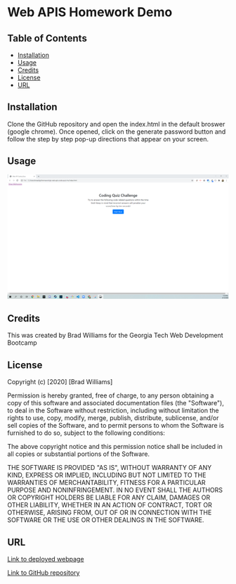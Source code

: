 # Web APIS Homework Demo

## Table of Contents

* [Installation](#installation)
* [Usage](#usage)
* [Credits](#credits)
* [License](#license)
* [URL](#url)

## Installation

Clone the GitHub repository and open the index.html in the default broswer (google chrome). Once opened, click on the generate password button and follow the step by step pop-up directions that appear on your screen.

## Usage

![Password Generator](./Assets/Quiz.png)

## Credits

This was created by Brad Williams for the Georgia Tech Web Development Bootcamp

## License

Copyright (c) [2020] [Brad Williams]

Permission is hereby granted, free of charge, to any person obtaining a copy of this software and associated documentation files (the "Software"), to deal in the Software without restriction, including without limitation the rights to use, copy, modify, merge, publish, distribute, sublicense, and/or sell copies of the Software, and to permit persons to whom the Software is furnished to do so, subject to the following conditions:

The above copyright notice and this permission notice shall be included in all copies or substantial portions of the Software.

THE SOFTWARE IS PROVIDED "AS IS", WITHOUT WARRANTY OF ANY KIND, EXPRESS OR IMPLIED, INCLUDING BUT NOT LIMITED TO THE WARRANTIES OF MERCHANTABILITY, FITNESS FOR A PARTICULAR PURPOSE AND NONINFRINGEMENT. IN NO EVENT SHALL THE AUTHORS OR COPYRIGHT HOLDERS BE LIABLE FOR ANY CLAIM, DAMAGES OR OTHER LIABILITY, WHETHER IN AN ACTION OF CONTRACT, TORT OR OTHERWISE, ARISING FROM, OUT OF OR IN CONNECTION WITH THE SOFTWARE OR THE USE OR OTHER DEALINGS IN THE SOFTWARE.

## URL

[Link to deployed webpage]()

[Link to GitHub repository]()